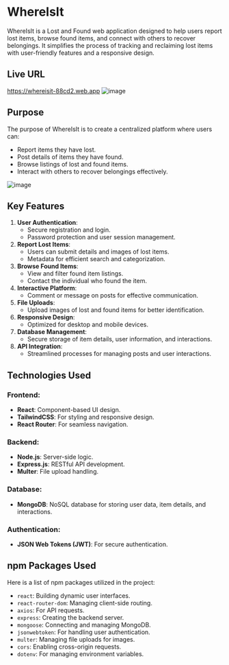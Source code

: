 # WhereIsIt

WhereIsIt is a Lost and Found web application designed to help users report lost items, browse found items, and connect with others to recover belongings. It simplifies the process of tracking and reclaiming lost items with user-friendly features and a responsive design.
## Live URL
https://whereisit-88cd2.web.app
![image](https://github.com/user-attachments/assets/8ef986ed-54bf-4840-aabf-3e64068e936d)



## Purpose
The purpose of WhereIsIt is to create a centralized platform where users can:
- Report items they have lost.
- Post details of items they have found.
- Browse listings of lost and found items.
- Interact with others to recover belongings effectively.

![image](https://github.com/user-attachments/assets/b2d1dbcb-542a-4726-b7c1-bc7fa62381e4)


## Key Features
1. **User Authentication**:
   - Secure registration and login.
   - Password protection and user session management.
2. **Report Lost Items**:
   - Users can submit details and images of lost items.
   - Metadata for efficient search and categorization.
3. **Browse Found Items**:
   - View and filter found item listings.
   - Contact the individual who found the item.
4. **Interactive Platform**:
   - Comment or message on posts for effective communication.
5. **File Uploads**:
   - Upload images of lost and found items for better identification.
6. **Responsive Design**:
   - Optimized for desktop and mobile devices.
7. **Database Management**:
   - Secure storage of item details, user information, and interactions.
8. **API Integration**:
   - Streamlined processes for managing posts and user interactions.


## Technologies Used
### Frontend:
- **React**: Component-based UI design.
- **TailwindCSS**: For styling and responsive design.
- **React Router**: For seamless navigation.


### Backend:
- **Node.js**: Server-side logic.
- **Express.js**: RESTful API development.
- **Multer**: File upload handling.

### Database:
- **MongoDB**: NoSQL database for storing user data, item details, and interactions.


### Authentication:
- **JSON Web Tokens (JWT)**: For secure authentication.



## npm Packages Used
Here is a list of npm packages utilized in the project:
- `react`: Building dynamic user interfaces.
- `react-router-dom`: Managing client-side routing.
- `axios`: For API requests.
- `express`: Creating the backend server.
- `mongoose`: Connecting and managing MongoDB.
- `jsonwebtoken`: For handling user authentication.
- `multer`: Managing file uploads for images.
- `cors`: Enabling cross-origin requests.
- `dotenv`: For managing environment variables.

